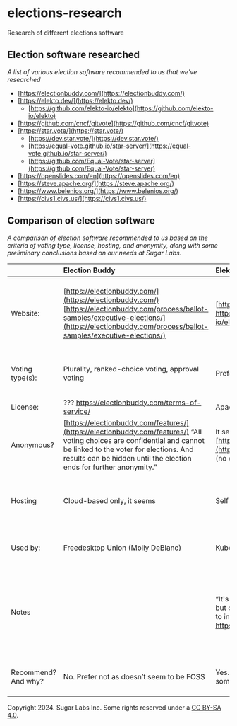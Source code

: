 # elections-research
Research of different elections software

## Election software researched

*A list of various election software recommended to us that we've researched*

* [https://electionbuddy.com/](https://electionbuddy.com/)  
* [https://elekto.dev/](https://elekto.dev/)  
  * [https://github.com/elekto-io/elekto](https://github.com/elekto-io/elekto)  
* [https://github.com/cncf/gitvote](https://github.com/cncf/gitvote)  
* [https://star.vote/](https://star.vote/)  
  * [https://dev.star.vote/](https://dev.star.vote/)  
  * [https://equal-vote.github.io/star-server/](https://equal-vote.github.io/star-server/)
  * [https://github.com/Equal-Vote/star-server](https://github.com/Equal-Vote/star-server)
* [https://openslides.com/en](https://openslides.com/en)  
* [https://steve.apache.org/](https://steve.apache.org/)  
* [https://www.belenios.org/](https://www.belenios.org/)  
* [https://civs1.civs.us/](https://civs1.civs.us/)

## Comparison of election software

*A comparison of election software recommended to us based on the
 criteria of voting type, license, hosting, and anonymity, along with
 some preliminary conclusions based on our needs at Sugar Labs.*

|  | Election Buddy | Elekto | Git Vote | Star Vote | Open Slides | Apache | Belenios | Civs1 |
| :---- | :---- | :---- | :---- | :---- | :---- | :---- | :---- | :---- |
| Website: | [https://electionbuddy.com/](https://electionbuddy.com/) [https://electionbuddy.com/process/ballot-samples/executive-elections/](https://electionbuddy.com/process/ballot-samples/executive-elections/)  | [https://elekto.dev/](https://elekto.dev/) https://github.com/elekto-io/elekto/tree/main | https://github.com/cncf/gitvote | [https://star.vote/](https://star.vote/) Beta: [https://dev.star.vote/](https://dev.star.vote/) 10/23/24 update: dev.star forwards to [https://bettervoting.com/](https://bettervoting.com/)  | [https://openslides.com/en](https://openslides.com/en) https://github.com/OpenSlides/OpenSlides | [https://steve.apache.org/](https://steve.apache.org/)  | [https://www.belenios.org/index.html](https://www.belenios.org/index.html) [https://www.belenios.org/software.html](https://www.belenios.org/software.html) https://vote.belenios.org/admin | [https://civs1.civs.us/](https://civs1.civs.us/) https://github.com/andrewcmyers/civs |
| Voting type(s): | Plurality, ranked-choice voting, approval voting | Preference method voting | Seems like just a simple check? | Automatic runoff; development “will ranked ballots, simple "approval" (choose-any) ballots, or STAR Voting.” | Cumulative and run-off. https://openslides.com/en/elections/ |  | Not entirely clear from the website [https://www.belenios.org/howitworks.html](https://www.belenios.org/howitworks.html) https://www.belenios.org/faq.html | Ranked choice |
| License: | ??? https://electionbuddy.com/terms-of-service/ | Apache 2.0 | Apache 2.0 | AGPLv3 | MIT license | (404 on software page) | AGPLv3 | MIT |
| Anonymous? | [https://electionbuddy.com/features/](https://electionbuddy.com/features/) “All voting choices are confidential and cannot be linked to the voter for elections. And results can be hidden until the election ends for further anonymity.” | It seems so. [https://elekto.dev/docs/overview/goals/](https://elekto.dev/docs/overview/goals/) (no email?) | I can’t imagine that this could ever be  | ?? (To be researched) | Unsure |  | “no one can learn the vote of a voter. Vote privacy relies on the encryption of the votes.” Seems to be by email / login | Seems to be. See: https://civs1.civs.us/sec\_priv.html |
| Hosting | Cloud-based only, it seems | Self hosted only? | Github | Self hosted is [on GitHub](https://github.com/Equal-Vote/star-server). There is free and professional, but the professional may be free for nonprofits. | Self and on their site |  | Self-hosted and account on their website (https://vote.belenios.org/admin) | Self-hosted and it seems you can use on their site: [https://civs1.civs.us/civs\_create.html](https://civs1.civs.us/civs_create.html) and https://civs1.civs.us/cgi-bin/opt\_in.pl |
| Used by: | Freedesktop Union (Molly DeBlanc) | Kubernetes community | “won't be helpful for your type of elections but could be useful for public project decisions” |  | “Quite popular in Germany” | Apache foundation |  | ?? |
| Notes |  | “It's very single purpose for their needs but could work for others if they wanted to invest in helping out: https://github.com/elekto-io/elekto” |  | “\[T\]he team behind it is currently working on a name change because the software has been expanded to support multiple voting methods. It will support ranked ballots, simple "approval" (choose-any) ballots, or STAR Voting.” |  |  | “It has been used in thousands of elections” |  |
| Recommend? And why? | No. Prefer not as doesn’t seem to be FOSS | Yes. Worth looking into, but may be something we need to host. | No. | Yes. This is worth looking into, and it seems we can use their dev page as the host. | No. It’s not clear what voting types they have. The documentation seems muddled and is not all translated to English. | No. Not until I can get more info. | No. There doesn’t seem to be ranked or approval methods | Maybe. It doesn’t seem well maintained and only has ranked choice..  |

Copyright 2024. Sugar Labs Inc. Some rights reserved under a [CC BY-SA 4.0](https://creativecommons.org/licenses/by-sa/4.0/).